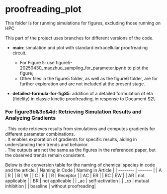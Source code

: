 # proofreading_plot
This folder is for running simulations for figures, excluding those running on HPC

This part of the project uses branches for different versions of the code.
- **main**: simulation and plot with standard extracellular proofreading circuit.
  - For Figure 5: use figure5-20250430_maozhuo_sampling_for_parameter.ipynb to plot the figure;
  - Other files in the figure5 folder, as well as the figure6 folder, are for further exploration and are not included at the present stage.
  
- **detailed-formula-for-figS5**: addition of a detailed formulation of eta (fidelity) in classic kinetic proofreading, in response to Document S2\

### For figure3b&3e&4d: Retrieving Simulation Results and Analyzing Gradients
. This code retrieves results from simulations and computes gradients for different parameter combinations.  
. It enables exploration of gradients for specific results, aiding in understanding their trends and behavior.  
. The outputs are not the same as the figures in the referenced paper, but the observed trends remain consistent.

Below is the conversion table for the naming of chemical species in code and the article.
| Naming in Code    | Naming in Article |
| --------          | -------           |
| A                 | R                 |
| B                 | W                 |
| C                 | E                 |
| R                 | Receptor          |
| AC                | ER                |
| BC                | EW                |
| AR                | not applicable    |
| BR                | not applicable    |
| _ac               | self-activation   |
| _rp               | mutual inhibition |
| bassline          | without proofreading|
